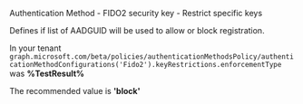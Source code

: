 Authentication Method - FIDO2 security key - Restrict specific keys

Defines if list of AADGUID will be used to allow or block registration.

<!--- Results --->

In your tenant `graph.microsoft.com/beta/policies/authenticationMethodsPolicy/authenticationMethodConfigurations('Fido2').keyRestrictions.enforcementType` was **%TestResult%**

The recommended value is **'block'**
